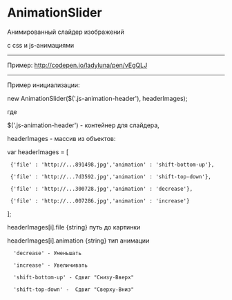 AnimationSlider
===============

Анимированный слайдер изображений

с css и js-анимациями

----
Пример:
http://codepen.io/ladyluna/pen/vEgQLJ

---

Пример инициализации:

new AnimationSlider($('.js-animation-header'), headerImages);
 
 где 
 
 $('.js-animation-header') - контейнер для слайдера,
 
 headerImages - массив из объектов:
 
  var headerImages = [
  
     {'file' : 'http://...891498.jpg','animation' : 'shift-bottom-up'},
     
     {'file' : 'http://...7d3592.jpg','animation' : 'shift-top-down'},
     
     {'file' : 'http://...300728.jpg','animation' : 'decrease'},
     
     {'file' : 'http://...007286.jpg','animation' : 'increase'}
     
  ];
   
  headerImages[i].file {string}  путь до картинки
  
  headerImages[i].animation {string} тип анимации
  
      'decrease' - Уменьшать
      
      'increase' - Увеличивать
      
      'shift-bottom-up' - Сдвиг "Снизу-Вверх"
      
      'shift-top-down' -  Сдвиг "Сверху-Вниз"
      
